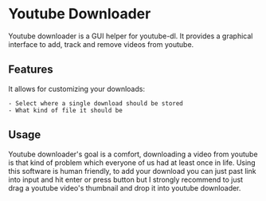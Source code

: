# Youtube Downloader

Youtube downloader is a GUI helper for youtube-dl. It provides a graphical interface to add, track and remove videos from youtube. 

## Features

It allows for customizing your downloads:

	- Select where a single download should be stored
	- What kind of file it should be

## Usage

Youtube downloader's goal is a comfort, downloading a video from youtube is that kind of problem which everyone of us had at least once in life. Using this software is human friendly, to add your download you can just past link into input and hit enter or press button but I strongly recommend to just drag a youtube video's thumbnail and drop it into youtube downloader.
